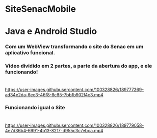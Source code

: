 # SiteSenacMobile
# Java e Android Studio

### Com um WebView transformando o site do Senac em um aplicativo funcional.


### Video dividido em 2 partes, a parte da abertura do app, e ele funcionando!
#
https://user-images.githubusercontent.com/100328826/189777269-ad34e2da-6ec3-46f8-8c85-7bbfb902f4c3.mp4

### Funcionando igual o Site
#


https://user-images.githubusercontent.com/100328826/189779058-4e7d36b4-6691-4b13-82f7-d955c3c7ebca.mp4


